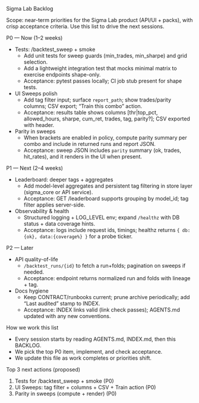 Sigma Lab Backlog

Scope: near-term priorities for the Sigma Lab product (API/UI + packs), with crisp acceptance criteria. Use this list to drive the next sessions.

P0 — Now (1–2 weeks)
- Tests: /backtest_sweep + smoke
  - Add unit tests for sweep guards (min_trades, min_sharpe) and grid selection.
  - Add a lightweight integration test that mocks minimal matrix to exercise endpoints shape-only.
  - Acceptance: pytest passes locally; CI job stub present for shape tests.
- UI Sweeps polish
  - Add tag filter input; surface `report_path`; show trades/parity columns; CSV export; “Train this combo” action.
  - Acceptance: results table shows columns [thr|top_pct, allowed_hours, sharpe, cum_ret, trades, tag, parity?]; CSV exported with header.
- Parity in sweeps
  - When brackets are enabled in policy, compute parity summary per combo and include in returned runs and report JSON.
  - Acceptance: sweep JSON includes `parity` summary (ok, trades, hit_rates), and it renders in the UI when present.

P1 — Next (2–4 weeks)
- Leaderboard: deeper tags + aggregates
  - Add model-level aggregates and persistent tag filtering in store layer (sigma_core or API service).
  - Acceptance: GET /leaderboard supports grouping by model_id; tag filter applies server-side.
- Observability & health
  - Structured logging + LOG_LEVEL env; expand `/healthz` with DB status + data coverage hints.
  - Acceptance: logs include request ids, timings; healthz returns `{ db:{ok}, data:{coverage%} }` for a probe ticker.

P2 — Later
- API quality-of-life
  - `/backtest_runs/{id}` to fetch a run+folds; pagination on sweeps if needed.
  - Acceptance: endpoint returns normalized run and folds with lineage + tag.
- Docs hygiene
  - Keep CONTRACT/runbooks current; prune archive periodically; add “Last audited” stamp to INDEX.
  - Acceptance: INDEX links valid (link check passes); AGENTS.md updated with any new conventions.

How we work this list
- Every session starts by reading AGENTS.md, INDEX.md, then this BACKLOG.
- We pick the top P0 item, implement, and check acceptance.
- We update this file as work completes or priorities shift.

Top 3 next actions (proposed)
1) Tests for /backtest_sweep + smoke (P0)
2) UI Sweeps: tag filter + columns + CSV + Train action (P0)
3) Parity in sweeps (compute + render) (P0)
